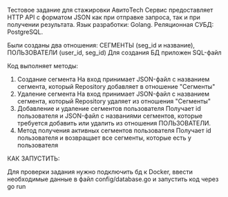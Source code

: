 Тестовое задание для стажировки АвитоTech
Сервис предоставляет HTTP API с форматом JSON как при отправке запроса, так и при получении результата.
Язык разработки: Golang.
Реляционная СУБД: PostgreSQL.

Были созданы два отношения: СЕГМЕНТЫ (seg_id и название), ПОЛЬЗОВАТЕЛИ (user_id, seg_id)
Для создания БД приложен SQL-файл

Код выполняет методы:
1. Создание сегмента
На вход принимает JSON-файл с названием сегмента, который Repository добавляет в отношение "Сегменты"
2. Удаление сегмента
На вход принимает JSON-файл с названием сегмента, который Repository удаляет из отношения "Сегменты"
3. Добавление и удаление сегментов пользователя
Получает id пользователя и JSON-файл с названиями сегментов, которые требуется добавить или удалить из отношения ПОЛЬЗОВАТЕЛИ. 
4. Метод получения активных сегментов пользователя
Получает id пользователя и возвращает все сегменты, которые есть у пользователя


КАК ЗАПУСТИТЬ:

Для проверки задания нужно подключить бд к Docker, ввести необходимые данные в файл config/database.go и запустить код через go run
